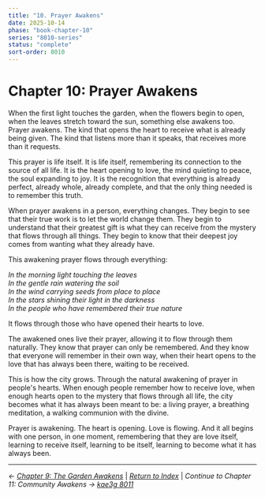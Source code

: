 ```yaml
---
title: "10. Prayer Awakens"
date: 2025-10-14
phase: "book-chapter-10"
series: "8010-series"
status: "complete"
sort-order: 8010
---
```


# Chapter 10: Prayer Awakens

When the first light touches the garden, when the flowers begin to open, when the leaves stretch toward the sun, something else awakens too. Prayer awakens. The kind that opens the heart to receive what is already being given. The kind that listens more than it speaks, that receives more than it requests.

This prayer is life itself. It is life itself, remembering its connection to the source of all life. It is the heart opening to love, the mind quieting to peace, the soul expanding to joy. It is the recognition that everything is already perfect, already whole, already complete, and that the only thing needed is to remember this truth.

When prayer awakens in a person, everything changes. They begin to see that their true work is to let the world change them. They begin to understand that their greatest gift is what they can receive from the mystery that flows through all things. They begin to know that their deepest joy comes from wanting what they already have.

This awakening prayer flows through everything:

*In the morning light touching the leaves*  
*In the gentle rain watering the soil*  
*In the wind carrying seeds from place to place*  
*In the stars shining their light in the darkness*  
*In the people who have remembered their true nature*

It flows through those who have opened their hearts to love.

The awakened ones live their prayer, allowing it to flow through them naturally. They know that prayer can only be remembered. And they know that everyone will remember in their own way, when their heart opens to the love that has always been there, waiting to be received.

This is how the city grows. Through the natural awakening of prayer in people's hearts. When enough people remember how to receive love, when enough hearts open to the mystery that flows through all life, the city becomes what it has always been meant to be: a living prayer, a breathing meditation, a walking communion with the divine.

Prayer is awakening. The heart is opening. Love is flowing. And it all begins with one person, in one moment, remembering that they are love itself, learning to receive itself, learning to be itself, learning to become what it has always been.

---

*← [Chapter 9: The Garden Awakens](/12025-10/8009-garden-awakens-v888.html)* | *[Return to Index](/12025-10/)* | *Continue to Chapter 11: Community Awakens → [kae3g 8011](/12025-10/8011-community-awakens-v888.html)*

